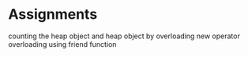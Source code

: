 # Assignments

counting the heap object and heap object by overloading new
operator overloading using friend function

